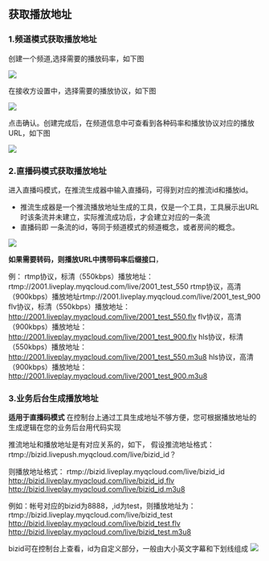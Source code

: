 
## 获取播放地址

### 1.频道模式获取播放地址

创建一个频道,选择需要的播放码率，如下图

![](https://mc.qcloudimg.com/static/img/9ce69e0956fa742c04fea9398a9a9988/1233.png)


在接收方设置中，选择需要的播放协议，如下图

![](https://mc.qcloudimg.com/static/img/c86206664ad3289911b276d1a9686e82/123.png)


点击确认。创建完成后，在频道信息中可查看到各种码率和播放协议对应的播放URL，如下图

![](https://mc.qcloudimg.com/static/img/afecc7c3963e083c27fba7748b718651/12334.png)


### 2.直播码模式获取播放地址
进入直播吗模式，在推流生成器中输入直播码，可得到对应的推流id和播放id。
* 推流生成器是一个推流播放地址生成的工具，仅是一个工具，工具展示出URL时该条流并未建立，实际推流成功后，才会建立对应的一条流
* 直播码即 一条流的id，等同于频道模式的频道概念，或者房间的概念。

![](https://mc.qcloudimg.com/static/img/de6150ff5a0f8c766ddbd64f72edd9bb/133.png)

**如果需要转码，则播放URL中携带码率后缀接口**，

例：
rtmp协议，标清（550kbps）播放地址： 	rtmp://2001.liveplay.myqcloud.com/live/2001_test_550
rtmp协议，高清（900kbps）播放地址rtmp://2001.liveplay.myqcloud.com/live/2001_test_900
flv协议，标清（550kbps）播放地址： http://2001.liveplay.myqcloud.com/live/2001_test_550.flv
flv协议，高清（900kbps）播放地址：http://2001.liveplay.myqcloud.com/live/2001_test_900.flv
hls协议，标清（550kbps）播放地址： http://2001.liveplay.myqcloud.com/live/2001_test_550.m3u8
hls协议，高清（900kbps）播放地址：http://2001.liveplay.myqcloud.com/live/2001_test_900.m3u8

### 3.业务后台生成播放地址
**适用于直播码模式**
在控制台上通过工具生成地址不够方便，您可根据播放地址的生成逻辑在您的业务后台用代码实现

推流地址和播放地址是有对应关系的，如下，
假设推流地址格式：
rtmp://bizid.livepush.myqcloud.com/live/bizid_id？

则播放地址格式：
rtmp://bizid.liveplay.myqcloud.com/live/bizid_id
http://bizid.liveplay.myqcloud.com/live/bizid_id,flv
http://bizid.liveplay.myqcloud.com/live/bizid_id.m3u8

例如：帐号对应的bizid为8888，,id为test，则播放地址为：
rtmp://bizid.liveplay.myqcloud.com/live/bizid_test
http://bizid.liveplay.myqcloud.com/live/bizid_test,flv
http://bizid.liveplay.myqcloud.com/live/bizid_test.m3u8

bizid可在控制台上查看，id为自定义部分，一般由大小英文字幕和下划线组成
![](https://mc.qcloudimg.com/static/img/f70a09344a89e7c1c4491b1cf6a567f9/132.png)


 
